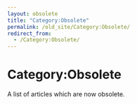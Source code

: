 ```yaml
---
layout: obsolete
title: "Category:Obsolete"
permalink: /old_site/Category:Obsolete/
redirect_from:
  - /Category:Obsolete/
---
```


Category:Obsolete
=================

A list of articles which are now obsolete.

